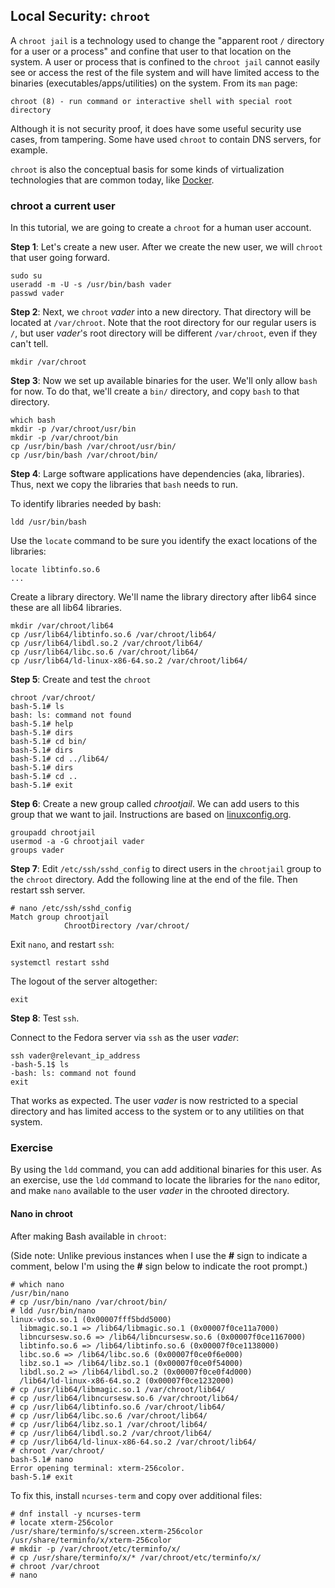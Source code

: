 ## Local Security: ``chroot``

A ``chroot jail`` is a technology used to change the "apparent root ``/`` directory for a user or a process" and confine that user to that location on the system. A user or process that is confined to the ``chroot jail`` cannot easily see or access the rest of the file system and will have limited access to the binaries (executables/apps/utilities) on the system. From its ``man`` page:

```
chroot (8) - run command or interactive shell with special root directory
```

Although it is not security proof, it does have some useful security use cases, from tampering. Some have used ``chroot`` to contain DNS servers, for example.

``chroot`` is also the conceptual basis for some kinds of virtualization technologies that are common today, like [Docker][docker].

[docker]:https://en.wikipedia.org/wiki/Docker_(software)

### chroot a current user

In this tutorial, we are going to create a ``chroot`` for a human user account.

**Step 1**: Let's create a new user. After we create the new user, we will ``chroot`` that user going forward.

```
sudo su
useradd -m -U -s /usr/bin/bash vader
passwd vader
```

**Step 2**: Next, we ``chroot`` *vader* into a new directory. That directory will be located at ``/var/chroot``. Note that the root directory for our regular users is ``/``, but user *vader*'s root directory will be different ``/var/chroot``, even if they can't tell.

```
mkdir /var/chroot
```

**Step 3**: Now we set up available binaries for the user. We'll only allow ``bash`` for now.  To do that, we'll create a ``bin/`` directory, and copy ``bash`` to that directory.

```
which bash
mkdir -p /var/chroot/usr/bin
mkdir -p /var/chroot/bin
cp /usr/bin/bash /var/chroot/usr/bin/
cp /usr/bin/bash /var/chroot/bin/
```

**Step 4**: Large software applications have dependencies (aka, libraries). Thus, next we copy the libraries that ``bash`` needs to run.

To identify libraries needed by bash:

```
ldd /usr/bin/bash
```

Use the ``locate`` command to be sure you identify the exact locations of the libraries:

```
locate libtinfo.so.6
...
```

Create a library directory. We'll name the library directory after lib64 since these are all lib64 libraries.

```
mkdir /var/chroot/lib64
cp /usr/lib64/libtinfo.so.6 /var/chroot/lib64/
cp /usr/lib64/libdl.so.2 /var/chroot/lib64/
cp /usr/lib64/libc.so.6 /var/chroot/lib64/
cp /usr/lib64/ld-linux-x86-64.so.2 /var/chroot/lib64/
```

**Step 5**: Create and test the ``chroot``

```
chroot /var/chroot/
bash-5.1# ls
bash: ls: command not found
bash-5.1# help
bash-5.1# dirs
bash-5.1# cd bin/
bash-5.1# dirs
bash-5.1# cd ../lib64/
bash-5.1# dirs
bash-5.1# cd ..
bash-5.1# exit
```

**Step 6**: Create a new group called *chrootjail*. We can add users to this group that we want to jail. Instructions are based on [linuxconfig.org][chrootjail].

```
groupadd chrootjail
usermod -a -G chrootjail vader
groups vader
```

**Step 7**: Edit ``/etc/ssh/sshd_config`` to direct users in the ``chrootjail`` group to the ``chroot`` directory. Add the following line at the end of the file. Then restart ssh server.

```
# nano /etc/ssh/sshd_config
Match group chrootjail
            ChrootDirectory /var/chroot/
```

Exit ``nano``, and restart ``ssh``:

```
systemctl restart sshd
```

The logout of the server altogether:

```
exit
```

**Step 8**: Test ``ssh``.

Connect to the Fedora server via ``ssh`` as the user *vader*:

```
ssh vader@relevant_ip_address
-bash-5.1$ ls
-bash: ls: command not found
exit
```

That works as expected. The user *vader* is now restricted to a special directory and has limited access to the system or to any utilities on that system.

### Exercise

By using the ``ldd`` command, you can add additional binaries for this user. As an exercise, use the ``ldd`` command to locate the libraries for the ``nano`` editor, and make ``nano`` available to the user *vader* in the chrooted directory.

#### Nano in chroot

After making Bash available in ``chroot``:

(Side note: Unlike previous instances when I use the **#** sign to indicate a comment, below I'm using the **#** sign below to indicate the root prompt.)

```
# which nano
/usr/bin/nano
# cp /usr/bin/nano /var/chroot/bin/
# ldd /usr/bin/nano
linux-vdso.so.1 (0x00007fff5bdd5000)
  libmagic.so.1 => /lib64/libmagic.so.1 (0x00007f0ce11a7000)
  libncursesw.so.6 => /lib64/libncursesw.so.6 (0x00007f0ce1167000)
  libtinfo.so.6 => /lib64/libtinfo.so.6 (0x00007f0ce1138000)
  libc.so.6 => /lib64/libc.so.6 (0x00007f0ce0f6e000)
  libz.so.1 => /lib64/libz.so.1 (0x00007f0ce0f54000)
  libdl.so.2 => /lib64/libdl.so.2 (0x00007f0ce0f4d000)
  /lib64/ld-linux-x86-64.so.2 (0x00007f0ce1232000)
# cp /usr/lib64/libmagic.so.1 /var/chroot/lib64/
# cp /usr/lib64/libncursesw.so.6 /var/chroot/lib64/
# cp /usr/lib64/libtinfo.so.6 /var/chroot/lib64/
# cp /usr/lib64/libc.so.6 /var/chroot/lib64/
# cp /usr/lib64/libz.so.1 /var/chroot/lib64/
# cp /usr/lib64/libdl.so.2 /var/chroot/lib64/
# cp /usr/lib64/ld-linux-x86-64.so.2 /var/chroot/lib64/
# chroot /var/chroot/
bash-5.1# nano
Error opening terminal: xterm-256color.
bash-5.1# exit
```

To fix this, install ``ncurses-term`` and copy over additional files:

```
# dnf install -y ncurses-term
# locate xterm-256color
/usr/share/terminfo/s/screen.xterm-256color
/usr/share/terminfo/x/xterm-256color
# mkdir -p /var/chroot/etc/terminfo/x/
# cp /usr/share/terminfo/x/* /var/chroot/etc/terminfo/x/
# chroot /var/chroot
# nano
```

[chrootjail]:https://linuxconfig.org/how-to-automatically-chroot-jail-selected-ssh-user-logins
